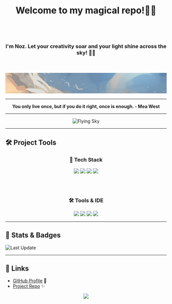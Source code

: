 # <p align="center">Welcome to my magical repo!🌸💫 </p> </br>
### <p align = "center">I'm Noz. Let your creativity soar and your light shine across the sky! 🌙🌈</p></br>
<p align="center">
  <img src="https://github.com/noz-ara/noz-ara/blob/main/assets/N%E1%BB%99i%20dung%20%C4%91o%E1%BA%A1n%20v%C4%83n%20b%E1%BA%A3n%20c%E1%BB%A7a%20b%E1%BA%A1n.gif" alt="Sky banner" />
</p>

---

**<p align="center">You only live once, but if you do it right, once is enough. - Mea West </p>**

---

<p align="center">
  <img src="https://github.com/noz-ara/noz-ara/blob/main/assets/Thi%E1%BA%BFt%20k%E1%BA%BF%20ch%C6%B0a%20c%C3%B3%20t%C3%AAn.gif" alt="Flying Sky" />
</p>


---

## 🛠️ Project Tools
<div align="center">

  <!-- 🌐 Tech Stack -->
  <h3>🚀 Tech Stack</h3>
  <img src="https://img.shields.io/badge/Java-☕-f89820?style=for-the-badge&logo=java&logoColor=white" />
  <img src="https://img.shields.io/badge/Python-🐍-3776AB?style=for-the-badge&logo=python&logoColor=white" />
  <img src="https://img.shields.io/badge/JavaScript-✨-F7DF1E?style=for-the-badge&logo=javascript&logoColor=000000" />
  <img src="https://img.shields.io/badge/Markdown-📝-000000?style=for-the-badge&logo=markdown&logoColor=white" />

  <br/><br/>

  <!-- 🛠️ Tools & IDE -->
  <h3>🛠️ Tools & IDE</h3>
  <img src="https://img.shields.io/badge/GitHub-💻-181717?style=for-the-badge&logo=github&logoColor=white" />
  <img src="https://img.shields.io/badge/VS%20Code-🖊️-0078d7?style=for-the-badge&logo=visual-studio-code&logoColor=white" />
  <img src="https://img.shields.io/badge/IntelliJ%20IDEA-🚀-000000?style=for-the-badge&logo=intellij-idea&logoColor=white" />
  <img src="https://img.shields.io/badge/GIFs-🎞️-ff69b4?style=for-the-badge" />

</div>





---

## 🎨 Stats & Badges
<!-- ![GitHub stars](https://img.shields.io/github/stars/noz-ara/identity-service?style=social)
![GitHub forks](https://img.shields.io/github/forks/noz-ara/identity-service?style=social)
![GitHub license](https://img.shields.io/github/license/noz-ara/identity-service) -->
![Last Update](https://img.shields.io/badge/Last%20Update-22/08/2025%2000:50-blue)


---

## 🔗 Links
- [GitHub Profile](https://github.com/noz-ara) 💖
- [Project Repo](https://github.com/noz-ara/noz-ara) ✨
<p align="center"><img src="https://i.pinimg.com/originals/e8/4e/db/e84edb279472c7ab49e97ec276d4ffda.gif" width="788"/></p>
